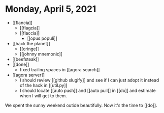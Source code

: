 # Monday, April 5, 2021

- [[flancia]]
    - [[flagcia]]
    - [[flaccia]]
      - [[opus populi]]
- [[hack the planet]]
  - [[cringe]]
  - [[johnny mnemonic]]
- [[beefsteak]]
- [[done]]
  - fixed trailing spaces in [[agora search]]
- [[agora server]]
  - I should review [[github slugify]] and see if I can just adopt it instead of the hack in [[util.py]]
  - I should locate [[auto push]] and [[auto pull]] in [[do]] and estimate when I will get to them.

We spent the sunny weekend outide beautifully. Now it's the time to [[do]].

